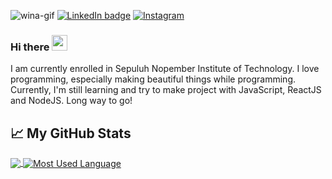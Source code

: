 ![wina-gif](https://user-images.githubusercontent.com/64743796/109800692-dd833400-7c60-11eb-8621-72c960073e73.gif)
[![LinkedIn badge](https://img.shields.io/badge/Wina_Tungmiharja-30302f?style=flat&logo=linkedin)](https://www.linkedin.com/in/wina-tungmiharja-b87912203/)
[![Instagram](https://img.shields.io/badge/Instagram-Follow%20Me-FAC151.svg?logo=Instagram&logoWidth=20)](https://www.instagram.com/winatungmiharja/)

### Hi there <img src="https://media.giphy.com/media/hvRJCLFzcasrR4ia7z/giphy.gif" width="25px">
I am currently enrolled in Sepuluh Nopember Institute of Technology. I love programming, especially making beautiful things while programming. Currently, I'm still learning and try to make project with JavaScript, ReactJS and NodeJS. Long way to go!

## 📈 My GitHub Stats
<a href="https://github.com/winatungmiharja/winatungmiharja">
  <img align="center" src="https://github-readme-stats.vercel.app/api?username=winatungmiharja&hide=issues&show_icons=true&title_color=F9C150&icon_color=F9C150" />
</a>
<a href="https://github.com/winatungmiharja/winatungmiharja">
  <img align="center" src="https://github-readme-stats.vercel.app/api/top-langs/?username=winatungmiharja&layout=compact&title_color=F9C150" alt="Most Used Language" />
</a>
